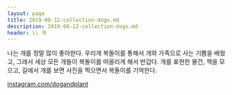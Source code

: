 ```yaml
---
layout: page
title: 2019-08-12-collection-dogs.md
description: 2019-08-12-collection-dogs.md
header: \\ 개
---
```


나는 개를 정말 많이 좋아한다. 우리개 복돌이를 통해서 개와 가족으로 사는 기쁨을 배웠고, 그래서 세상 모든 개들이 복돌이를 떠올리게 해서 반갑다. 개를 표현한 물건, 책을 모으고, 길에서 개를 보면 사진을 찍으면서 복돌이를 기억한다.

[instagram.com/dogandplant](https://www.instagram.com/dogandplant/)

